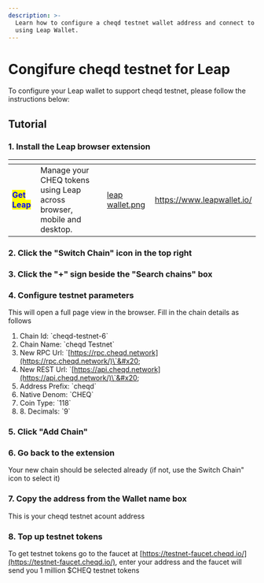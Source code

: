 ```yaml
---
description: >-
  Learn how to configure a cheqd testnet wallet address and connect to testnet
  using Leap Wallet.
---
```


# Congifure cheqd testnet for Leap

To configure your Leap wallet to support cheqd testnet, please follow the instructions below:

## Tutorial

### 1. Install the Leap browser extension

<table data-card-size="large" data-view="cards"><thead><tr><th></th><th></th><th data-hidden data-card-cover data-type="files"></th><th data-hidden data-card-target data-type="content-ref"></th></tr></thead><tbody><tr><td><mark style="color:blue;"><strong>Get Leap</strong></mark></td><td>Manage your CHEQ tokens using Leap across browser, mobile and desktop.</td><td><a href="../../../.gitbook/assets/leap wallet.png">leap wallet.png</a></td><td><a href="https://www.leapwallet.io/">https://www.leapwallet.io/</a></td></tr></tbody></table>

### 2. Click the "Switch Chain" icon in the top right&#x20;

### 3. Click the "+" sign beside the "Search chains" box&#x20;

### 4. Configure testnet parameters

This will open a full page view in the browser. Fill in the chain details as follows&#x20;

1. Chain Id: \`cheqd-testnet-6\`&#x20;
2. Chain Name: \`cheqd Testnet\`&#x20;
3. New RPC Url: \`[https://rpc.cheqd.network](https://rpc.cheqd.network/)\`&#x20;
4. New REST Url: \`[https://api.cheqd.network](https://api.cheqd.network/)\`&#x20;
5. Address Prefix: \`cheqd\`&#x20;
6. Native Denom: \`CHEQ\`&#x20;
7. Coin Type: \`118\`&#x20;
8. 8\. Decimals: \`9\`&#x20;

### 5. Click "Add Chain"&#x20;

### 6. Go back to the extension&#x20;

Your new chain should be selected already (if not, use the Switch Chain" icon to select it)&#x20;

### 7. Copy the address from the Wallet name box

This is your cheqd testnet acount address

### 8. Top up testnet tokens

To get testnet tokens go to the faucet at [https://testnet-faucet.cheqd.io/](https://testnet-faucet.cheqd.io/), enter your address and the faucet will send you 1 million $CHEQ testnet tokens

